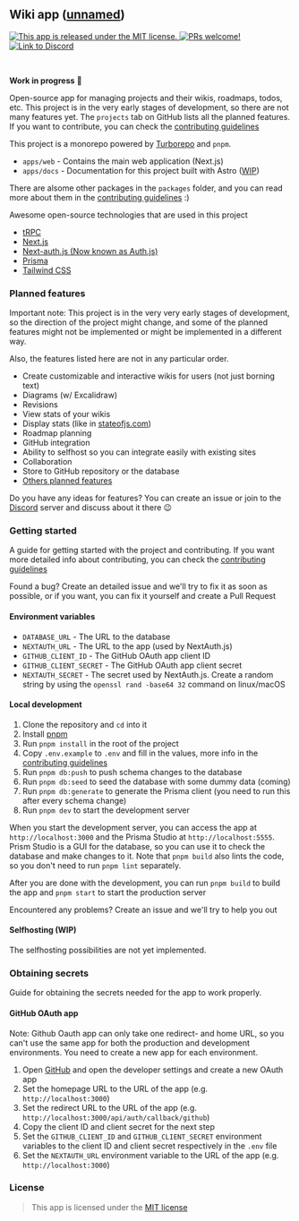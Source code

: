 ## Wiki app ([unnamed](https://github.com/LukaHietala/wiki-app/issues/14))
<p>
  <a href="https://github.com/LukaHietala/wiki-app/blob/main/LICENSE">
    <img alt="This app is released under the MIT license." src="https://img.shields.io/badge/license-MIT-blue.svg"  />
  </a>
  <a href="https://github.com/LukaHietala/wiki-app/blob/main/CONTRIBUTING.md">
    <img alt="PRs welcome!" src="https://img.shields.io/badge/PRs-welcome-brightgreen.svg?style=flat"  />
  </a>
  <a href="https://discord.gg/Cb5XdXYSJh">
    <img alt="Link to Discord" src="https://img.shields.io/discord/1079022930039689246?color=738ad6&label=Chat%20on%20Discord&logo=discord&logoColor=ffffff&widge=false"/>
  </a>
</p>
<br />

**Work in progress** 🚧

Open-source app for managing projects and their wikis, roadmaps, todos, etc. This project is in the very early stages of development, so there are not many features yet. The `projects` tab on GitHub lists all the planned features. If you want to contribute, you can check the [contributing guidelines](CONTRIBUTING.md)

This project is a monorepo powered by [Turborepo](https://turbo.build/repo) and `pnpm`.

- `apps/web` - Contains the main web application (Next.js)
- `apps/docs` - Documentation for this project built with Astro ([WIP](https://github.com/LukaHietala/wiki-app/pull/47))

There are alsome other packages in the `packages` folder, and you can read more about them in the [contributing guidelines](CONTRIBUTING.md) :)

Awesome open-source technologies that are used in this project

- [tRPC](https://trpc.io/)
- [Next.js](https://nextjs.org/)
- [Next-auth.js (Now known as Auth.js)](https://next-auth.js.org/)
- [Prisma](https://www.prisma.io/)
- [Tailwind CSS](https://tailwindcss.com/)

### Planned features

Important note: This project is in the very very early stages of development, so the direction of the project might change, and some of the planned features might not be implemented or might be implemented in a different way. 

Also, the features listed here are not in any particular order.

- Create customizable and interactive wikis for users (not just borning text)
- Diagrams (w/ Excalidraw)
- Revisions
- View stats of your wikis
- Display stats (like in [stateofjs.com](https://stateofjs.com/en-us/))
- Roadmap planning
- GitHub integration
- Ability to selfhost so you can integrate easily with existing sites
- Collaboration
- Store to GitHub repository or the database
- [Others planned features](https://github.com/users/LukaHietala/projects/9?query=is%3Aopen+sort%3Aupdated-desc)

Do you have any ideas for features? You can create an issue or join to the [Discord](https://discord.gg/Cb5XdXYSJh) server and discuss about it there 😉

### Getting started

A guide for getting started with the project and contributing. If you want more detailed info about contributing, you can check the [contributing guidelines](CONTRIBUTING.md)

Found a bug? Create an detailed issue and we'll try to fix it as soon as possible, or if you want, you can fix it yourself and create a Pull Request

#### Environment variables

- `DATABASE_URL` - The URL to the database
- `NEXTAUTH_URL` - The URL to the app (used by NextAuth.js)
- `GITHUB_CLIENT_ID` - The GitHub OAuth app client ID
- `GITHUB_CLIENT_SECRET` - The GitHub OAuth app client secret
- `NEXTAUTH_SECRET` - The secret used by NextAuth.js. Create a random string by using the `openssl rand -base64 32` command on linux/macOS

#### Local development

1. Clone the repository and `cd` into it
2. Install [pnpm](https://pnpm.io/)
3. Run `pnpm install` in the root of the project
4. Copy `.env.example` to `.env` and fill in the values, more info in the [contributing guidelines](CONTRIBUTING.md)
6. Run `pnpm db:push` to push schema changes to the database
7. Run `pnpm db:seed` to seed the database with some dummy data (coming)
8. Run `pnpm db:generate` to generate the Prisma client (you need to run this after every schema change)
9. Run `pnpm dev` to start the development server

When you start the development server, you can access the app at `http://localhost:3000` and the Prisma Studio at `http://localhost:5555`. Prism Studio is a GUI for the database, so you can use it to check the database and make changes to it. Note that `pnpm build` also lints the code, so you don't need to run `pnpm lint` separately.

After you are done with the development, you can run `pnpm build` to build the app and `pnpm start` to start the production server 

Encountered any problems? Create an issue and we'll try to help you out

#### Selfhosting (WIP)

The selfhosting possibilities are not yet implemented. 

### Obtaining secrets

Guide for obtaining the secrets needed for the app to work properly.

#### GitHub OAuth app

Note: Github Oauth app can only take one redirect- and home URL, so you can't use the same app for both the production and development environments. You need to create a new app for each environment. 

1. Open [GitHub](https://github.com) and open the developer settings and create a new OAuth app
2. Set the homepage URL to the URL of the app (e.g. `http://localhost:3000`)
3. Set the redirect URL to the URL of the app (e.g. `http://localhost:3000/api/auth/callback/github`)
4. Copy the client ID and client secret for the next step
5. Set the `GITHUB_CLIENT_ID` and `GITHUB_CLIENT_SECRET` environment variables to the client ID and client secret respectively in the `.env` file
6. Set the `NEXTAUTH_URL` environment variable to the URL of the app (e.g. `http://localhost:3000`)


### License

> This app is licensed under the [MIT license](https://github.com/LukaHietala/create-wiki/blob/main/LICENSE)
